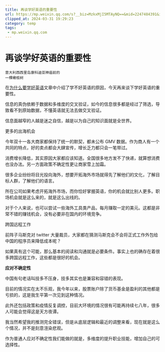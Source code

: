 ```yaml
---
title: 再谈学好英语的重要性
url: https://mp.weixin.qq.com/s?__biz=MzkxMjI5MTAyNQ==&mid=2247484391&idx=1&sn=c1bc689d71155a3f396801a412091e6f&chksm=c10e6659f679ef4f9d1f3d72f1f535bae6cb3f9ca6ac58214015269d9297fae5be939ada0c12&mpshare=1&scene=1&srcid=0227EwFUV1fp23dbfp4VFHID&sharer_shareinfo=35ef2acdd171318557e45e54f720c18f&sharer_shareinfo_first=35ef2acdd171318557e45e54f720c18f#rd
clipped_at: 2024-03-31 19:29:23
category: temp
tags: 
 - mp.weixin.qq.com
---
```



# 再谈学好英语的重要性

```plain
意大利西西里岛康科迪亚神庙前的
一棵橄榄树
```

在[为什么要学好英语](http://mp.weixin.qq.com/s?__biz=MzkxMjI5MTAyNQ==&mid=2247484103&idx=1&sn=01f7e416deac36690c6b00624d778e39&chksm=c10e6779f679ee6f6c0957d0eb1506bca57feca4762804ce0c2e5090b881be47eae0b1032f47&scene=21#wechat_redirect)文章中介绍了学不好英语的原因，今天再来谈下学好英语的重要性。

信息的真伪依赖于数据和多维度的交叉验证，如今的信息很多都是经过了筛选，导致看不到原始数据，不懂英语就无法去做交叉验证。

信息面越窄的人越是迷之自信，越是以为自己的知识面就是全世界。

更多的出海机会

今年双十一各大商家都保持了统一的默契，都未公布 GMV 数据。作为商人有一个共同的特点，好的卖点都会大肆宣传，增长乏力都只会一笔带过。

消费增长降低，其实原因大家都应该知道。全国很多地方发不了快递，就算想消费也没办法。另一方面政策不确定性更让商家雪上加霜。

很多企业纷纷将目光投向海外，想要开拓海外市场就得先了解他们的文化，了解目标人群，了解他们的语言。

所在公司如果考虑开拓海外市场，而你恰好掌握英语，你的机会就比别人更多。职场机会就是这么来的，就是这么出线的。

对于个人来说，也可以尝试一些海外工具类产品，每月赚取一定的美元。这都是非常不错的赚钱机会，没有必要非在国内的环境竞争。

跨国远程工作

前阵子马斯克对 twitter 大量裁员，大家都在猜测马斯克会不会将正式工作外包给中国的程序员来降低成本呢？

如果真有这个可能，那么基本的阅读和沟通就是必要条件。事实上也的确存在着很多跨国远程工作，这些都是很好的机会。

**应对不确定性**

中国有句老话叫技多不压身，技多其实也是兼容和容错的表现。

目前的情况实在太不乐观，我今年以来，股票账户除了货币基金是盈利的其他都是亏损的，这是我生平第一次见到这种情况。

此外还包括政策和疫情反复调控，目前大环境的情况很有可能再持续七八年，很多人可能会觉得这是天方夜谭。

我当然希望我的推测完全错误，但是从底层逻辑和最近的调整来看，现在就是这么个情况，并不是刻意渲染悲观。

作为普通人应对不确定性我们能做的就是，多维度的提升职业技能，增加自己的可选择性。